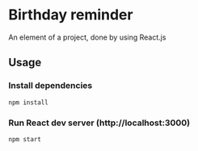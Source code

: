 # Birthday reminder

An element of a project, done  by using React.js

## Usage

### Install dependencies

```
npm install
```

### Run React dev server (http://localhost:3000)

```
npm start
```
